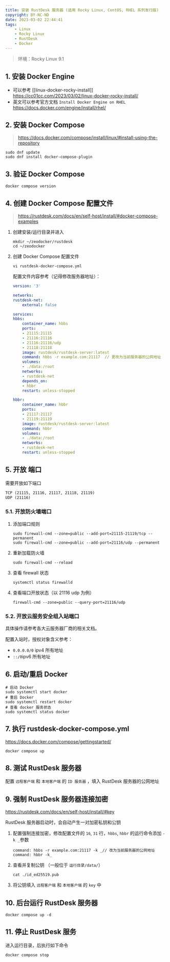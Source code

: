 ```yaml
---
title: 安装 RustDesk 服务器 (适用 Rocky Linux, CentOS, RHEL 系列发行版)
copyright: BY-NC-ND
date: 2023-03-02 22:44:41
tags:
    - Linux
    - Rocky Linux
    - RustDesk
    - Docker
---
```


> 环境：Rocky Linux 9.1

## 1. 安装 Docker Engine

- 可以参考 [[linux-docker-rocky-install]] <https://cc01cc.com/2023/03/02/linux-docker-rocky-install/>
- 英文可以参考官方文档 `Install Docker Engine on RHEL` <https://docs.docker.com/engine/install/rhel/>

## 2. 安装 Docker Compose

> <https://docs.docker.com/compose/install/linux/#install-using-the-repository>

```shell
sudo dnf update
sudo dnf install docker-compose-plugin
```

## 3. 验证 Docker Compose

```shell
docker compose version
```

## 4. 创建 Docker Compose 配置文件

> <https://rustdesk.com/docs/en/self-host/install/#docker-compose-examples>

1. 创建安装/运行目录并进入

    ```shell
    mkdir ~/zeodocker/rustdesk
    cd ~/zeodocker
    ```

2. 创建 Docker Compose 配置文件

    ```shell
    vi rustdesk-docker-compose.yml
    ```

    配置文件内容参考（记得修改服务器地址）：

    ```yml
    version: '3'

    networks:
    rustdesk-net:
        external: false

    services:
    hbbs:
        container_name: hbbs
        ports:
        - 21115:21115
        - 21116:21116
        - 21116:21116/udp
        - 21118:21118
        image: rustdesk/rustdesk-server:latest
        command: hbbs -r example.com:21117  // 更改为当前服务器的公网地址
        volumes:
        - ./data:/root
        networks:
        - rustdesk-net
        depends_on:
        - hbbr
        restart: unless-stopped

    hbbr:
        container_name: hbbr
        ports:
        - 21117:21117
        - 21119:21119
        image: rustdesk/rustdesk-server:latest
        command: hbbr
        volumes:
        - ./data:/root
        networks:
        - rustdesk-net
        restart: unless-stopped
    ```

## 5. 开放 端口

需要开放如下端口

```txt
TCP (21115, 21116, 21117, 21118, 21119)
UDP (21116)
```

### 5.1. 开放防火墙端口

1. 添加端口规则

    ```shell
    sudo firewall-cmd --zone=public --add-port=21115-21119/tcp --permanent
    sudo firewall-cmd --zone=public --add-port=21116/udp --permanent
    ```

2. 重新加载防火墙

    ```shell
    sudo firewall-cmd --reload
    ```

3. 查看 firewall 状态

    ```shell
    systemctl status firewalld
    ```

4. 查看端口开放状态（以 21116 udp 为例）

    ```shell
    firewall-cmd --zone=public --query-port=21116/udp
    ```

### 5.2. 开放云服务安全组入站端口

具体操作请参考各大云服务器厂商的相关文档。

配置入站时，授权对象含义参考：

- `0.0.0.0/0` ipv4 所有地址
- `::/0`ipv6 所有地址

## 6. 启动/重启 Docker

```shell
# 启动 Docker
sudo systemctl start docker
# 重启 Docker
sudo systemctl restart docker
# 查看 docker 服务状态
sudo systemctl status docker
```

## 7. 执行 rustdesk-docker-compose.yml

<https://docs.docker.com/compose/gettingstarted/>

```
docker compose up
```

## 8. 测试 RustDesk 服务器

配置 `远程客户端` 和 `本地客户端` 的 `ID 服务器` ，填入 RustDesk 服务器的公网地址

## 9. 强制 RustDesk 服务器连接加密

<https://rustdesk.com/docs/en/self-host/install/#key>

RustDesk 服务器启动时，会自动产生一对加密私钥和公钥

1. 配置强制连接加密，修改配置文件的 `16`, `31` 行，`hbbs`, `hbbr` 的运行命令添加 `-k _`参数

    ```shell
    command: hbbs -r example.com:21117 -k _// 改为当前服务器的公网地址
    command: hbbr -k_
    ```

2. 查看并复制公钥 （一般位于 `运行目录/data/`）

    ```shell
    cat ./id_ed25519.pub
    ```

3. 将公钥填入 `远程客户端` 和 `本地客户端` 的 `key` 中

## 10. 后台运行 RustDesk 服务器

```shell
docker compose up -d
```

## 11. 停止 RustDesk 服务

进入运行目录，后执行如下命令

```shell
docker compose stop
```

<!--
Copyright © 2023 [cc01cc](https://github.com/cc01cc)

本页面采用 [知识共享署名-非商业性使用 4.0 国际许可协议](http://creativecommons.org/licenses/by-nc/4.0/) 进行许可。

转载请注明原始地址：<https://cc01cc.com/>
-->